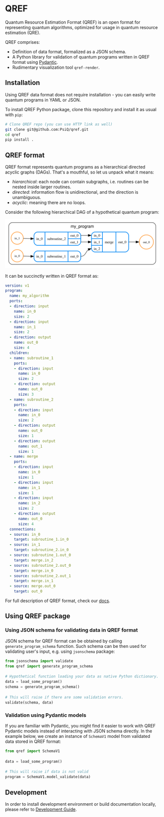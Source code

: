 # QREF
Quantum Resource Estimation Format (QREF) is an open format for representing
quantum algorithms, optimized for usage in quantum resource estimation (QRE).

QREF comprises:

- Definition of data format, formalized as a JSON schema.
- A Python library for validation of quantum programs written in QREF format using [Pydantic](https://docs.pydantic.dev/).
- Rudimentary visualization tool `qref-render`.

## Installation

Using QREF data format does not require installation - you can easily write quantum
programs in YAML or JSON.

To install QREF Python package, clone this repository and install it as usual with `pip`:

```bash
# Clone QREF repo (you can use HTTP link as well)
git clone git@github.com:PsiQ/qref.git
cd qref
pip install .
```

## QREF format

QREF format represents quantum programs as a hierarchical directed acyclic graphs (DAGs).
That's a mouthful, so let us unpack what it means:

- *hierarchical*: each node can contain subgraphs, i.e. routines can be nested inside
  larger routines.
- *directed*: information flow is unidirectional, and the direction is unambiguous.
- *acyclic*: meaning there are no loops.

Consider the following hierarchical DAG of a hypothetical quantum program:

![program example](example_routine.svg)

It can be succinctly written in QREF format as:


```yaml
version: v1
program:
  name: my_algorithm
  ports:
  - direction: input
    name: in_0
    size: 2
  - direction: input
    name: in_1
    size: 2
  - direction: output
    name: out_0
    size: 4
  children:
  - name: subroutine_1
    ports:
    - direction: input
      name: in_0
      size: 2
    - direction: output
      name: out_0
      size: 3
  - name: subroutine_2
    ports:
    - direction: input
      name: in_0
      size: 2
    - direction: output
      name: out_0
      size: 1
    - direction: output
      name: out_1
      size: 1
  - name: merge
    ports:
    - direction: input
      name: in_0
      size: 1
    - direction: input
      name: in_1
      size: 1
    - direction: input
      name: in_2
      size: 2
    - direction: output
      name: out_0
      size: 4
  connections:
  - source: in_0
    target: subroutine_1.in_0
  - source: in_1
    target: subroutine_2.in_0
  - source: subroutine_1.out_0
    target: merge.in_2
  - source: subroutine_2.out_0
    target: merge.in_0
  - source: subroutine_2.out_1
    target: merge.in_1
  - source: merge.out_0
    target: out_0
```


For full description of QREF format, check our [docs](https://example.com).

## Using QREF package

### Using JSON schema for validating data in QREF format

JSON schema for QREF format can be obtained by calling `generate_program_schema` function.
Such schema can be then used for validating user's input, e.g. using `jsonschema` package:

```python
from jsonschema import validate
from qref import generate_program_schema

# Hypothetical function loading your data as native Python dictionary.
data = load_some_program()
schema = generate_program_schema()

# This will raise if there are some validation errors.
validate(schema, data)
```

### Validation using Pydantic models

If you are familiar with Pydantic, you might find it easier to work with QREF Pydantic
models instead of interacting with JSON schema directly. In the example below, we create
an instance of `SchemaV1` model from validated data stored in QREF format:

```python
from qref import SchemaV1

data = load_some_program()

# This will raise if data is not valid
program = SchemaV1.model_validate(data)
```

## Development

In order to install development environment or build documentation locally, please refer to [Development Guide](TODO).